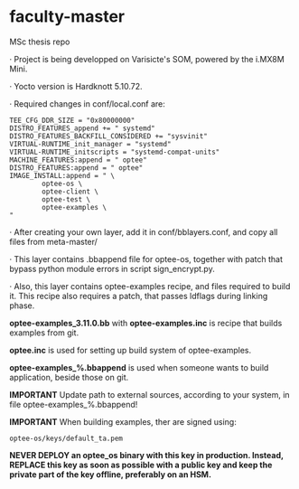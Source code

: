 # faculty-master
MSc thesis repo

&middot; Project is being developped on Varisicte's SOM, powered by
the i.MX8M Mini. 

&middot; Yocto version is Hardknott 5.10.72.

&middot; Required changes in conf/local.conf are:

```text
TEE_CFG_DDR_SIZE = "0x80000000"
DISTRO_FEATURES_append += " systemd"
DISTRO_FEATURES_BACKFILL_CONSIDERED += "sysvinit"
VIRTUAL-RUNTIME_init_manager = "systemd"
VIRTUAL-RUNTIME_initscripts = "systemd-compat-units"
MACHINE_FEATURES:append = " optee"
DISTRO_FEATURES:append = " optee"
IMAGE_INSTALL:append = " \
        optee-os \
        optee-client \
        optee-test \
        optee-examples \
"
```

&middot; After creating your own layer, add it in conf/bblayers.conf,
and copy all files from meta-master/

&middot; This layer contains .bbappend file for optee-os, together with patch
that bypass python module errors in script sign_encrypt.py.

&middot; Also, this layer contains optee-examples recipe, and files required to
build it. This recipe also requires a patch, that passes ldflags during
linking phase.

**optee-examples_3.11.0.bb** with **optee-examples.inc** is recipe that builds
examples from git.

**optee.inc** is used for setting up build system of optee-examples.

**optee-examples_%.bbappend** is used when someone wants to build application,
beside those on git.

**IMPORTANT** Update path to external sources, according to your system, in file
optee-examples_%.bbappend!

**IMPORTANT** When building examples, ther are signed using:
```text
optee-os/keys/default_ta.pem
```
**NEVER DEPLOY an optee_os binary with this key in production. Instead, REPLACE 
this key as soon as possible with a public key and keep the private part of 
the key offline, preferably on an HSM.**
